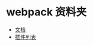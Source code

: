 # webpack 资料夹

- [文档](https://webpack.js.org/concepts/)
- [插件列表](https://github.com/webpack/docs/wiki/list-of-plugins)